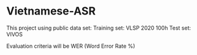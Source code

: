 # Vietnamese-ASR
This project using public data set:
Training set: VLSP 2020 100h
Test set: VIVOS

Evaluation criteria will be WER (Word Error Rate %)
